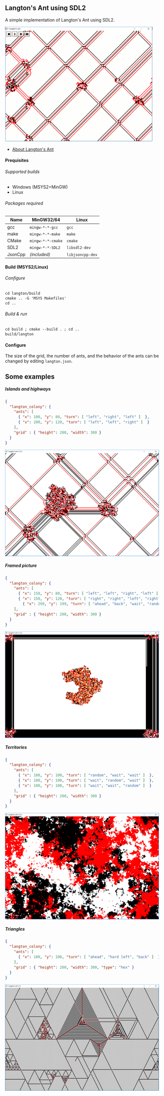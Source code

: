## Langton's Ant using SDL2 ##

A simple implementation of Langton's Ant using SDL2.

![Screenshot](images/anim-v1.1.gif)

- [About Langton's Ant](https://en.wikipedia.org/wiki/Langton%27s_ant)

#### Prequisites ####

###### Supported builds ######

- Windows (MSYS2+MinGW)
- Linux

###### Packages required ######

| Name    | MinGW32/64        | Linux            |
|---------|-------------------|------------------|
| gcc     | `mingw-*-*-gcc`   | `gcc`            |
| make    | `mingw-*-*-make`  | `make`           |
| CMake   | `mingw-*-*-cmake` | `cmake`          |
| SDL2    | `mingw-*-*-SDL2`  | `libsdl2-dev`    |
| JsonCpp | *(included)*      | `libjsoncpp-dev` |

#### Build (MSYS2/Linux) ####

###### Configure ######

    cd langton/build
    cmake .. -G 'MSYS Makefiles'
    cd ..

###### Build & run ######

    cd build ; cmake --build . ; cd ..
    build/langton

#### Configure ####

The size of the grid, the number of ants, and the behavior of the ants can be changed by editing `langton.json`.

## Some examples ##

##### Islands and highways #####

```json
{
  "langton_colony": {
    "ants": [
      { "x": 100, "y": 80, "turn": [ "left", "right", "left" ]  },
      { "x": 200, "y": 120, "turn": [ "left", "left", "right" ]  }
    ],
    "grid" : { "height": 200, "width": 300 }
  }
}
```

![Islands and highways](images/example01.png)


##### Framed picture #####

```json
{
  "langton_colony": {
    "ants": [
      { "x": 150, "y": 80, "turn": [ "left", "left", "right", "left" ]  },
      { "x": 150, "y": 120, "turn": [ "right", "right", "left", "right" ]  },
	    { "x": 299, "y": 199, "turn": [ "ahead", "back", "wait", "random" ]  }
    ],
    "grid" : { "height": 200, "width": 300 }
  }
}
```

![Framed picture](images/example02.png)

##### Territories #####

```json
{
  "langton_colony": {
    "ants": [
      { "x": 100, "y": 100, "turn": [ "random", "wait", "wait" ]  },
      { "x": 100, "y": 100, "turn": [ "wait", "random", "wait" ]  },
      { "x": 100, "y": 100, "turn": [ "wait", "wait", "random" ]  }
    ],
    "grid" : { "height": 200, "width": 300 }
  }
}
```

![Framed picture](images/example03.png)

##### Triangles #####

```json
{
  "langton_colony": {
    "ants": [
      { "x": 100, "y": 100, "turn": [ "ahead", "hard left", "back" ]  }
    ],
    "grid" : { "height": 200, "width": 300, "type": "hex" }
  }
}
```

![Framed picture](images/example04.png)
